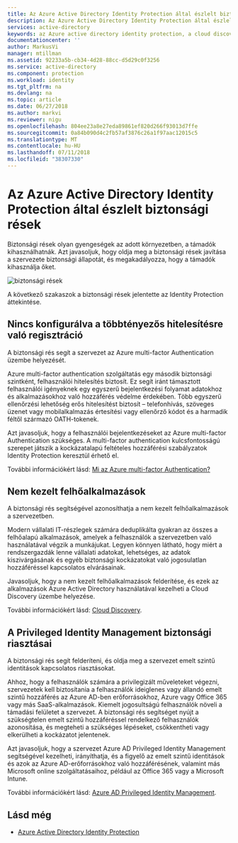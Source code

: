 ```yaml
---
title: Az Azure Active Directory Identity Protection által észlelt biztonsági rések |} A Microsoft Docs
description: Az Azure Active Directory Identity Protection által észlelt biztonsági rések áttekintése.
services: active-directory
keywords: az Azure active directory identity protection, a cloud discovery, alkalmazások, biztonság, kockázati, kockázati szint, biztonsági rést, biztonsági házirend kezelése
documentationcenter: ''
author: MarkusVi
manager: mtillman
ms.assetid: 92233a5b-cb34-4d28-88cc-d5d29c0f3256
ms.service: active-directory
ms.component: protection
ms.workload: identity
ms.tgt_pltfrm: na
ms.devlang: na
ms.topic: article
ms.date: 06/27/2018
ms.author: markvi
ms.reviewer: nigu
ms.openlocfilehash: 804ee23a8e27eda89861ef820d266f93013d7ffe
ms.sourcegitcommit: 0a84b090d4c2fb57af3876c26a1f97aac12015c5
ms.translationtype: MT
ms.contentlocale: hu-HU
ms.lasthandoff: 07/11/2018
ms.locfileid: "38307330"
---
```

# <a name="vulnerabilities-detected-by-azure-active-directory-identity-protection"></a>Az Azure Active Directory Identity Protection által észlelt biztonsági rések
Biztonsági rések olyan gyengeségek az adott környezetben, a támadók kihasználhatnák. Azt javasoljuk, hogy oldja meg a biztonsági rések javítása a szervezete biztonsági állapotát, és megakadályozza, hogy a támadók kihasználja őket.


![biztonsági rések](./media/active-directory-identityprotection-vulnerabilities/101.png "biztonsági rések")



A következő szakaszok a biztonsági rések jelentette az Identity Protection áttekintése.

## <a name="multi-factor-authentication-registration-not-configured"></a>Nincs konfigurálva a többtényezős hitelesítésre való regisztráció
A biztonsági rés segít a szervezet az Azure multi-factor Authentication üzembe helyezését. 

Azure multi-factor authentication szolgáltatás egy második biztonsági szintként, felhasználói hitelesítés biztosít. Ez segít iránt támasztott felhasználói igényeknek egy egyszerű bejelentkezési folyamat adatokhoz és alkalmazásokhoz való hozzáférés védelme érdekében. Több egyszerű ellenőrzési lehetőség erős hitelesítést biztosít – telefonhívás, szöveges üzenet vagy mobilalkalmazás értesítési vagy ellenőrző kódot és a harmadik féltől származó OATH-tokenek.

Azt javasoljuk, hogy a felhasználói bejelentkezéseket az Azure multi-factor Authentication szükséges. A multi-factor authentication kulcsfontosságú szerepet játszik a kockázatalapú feltételes hozzáférési szabályzatok Identity Protection keresztül érhető el.

További információkért lásd: [Mi az Azure multi-factor Authentication?](authentication/multi-factor-authentication.md)

## <a name="unmanaged-cloud-apps"></a>Nem kezelt felhőalkalmazások
A biztonsági rés segítségével azonosíthatja a nem kezelt felhőalkalmazások a szervezetben.

Modern vállalati IT-részlegek számára deduplikálta gyakran az összes a felhőalapú alkalmazások, amelyek a felhasználók a szervezetben való használatával végzik a munkájukat. Legyen könnyen látható, hogy miért a rendszergazdák lenne vállalati adatokat, lehetséges, az adatok kiszivárgásának és egyéb biztonsági kockázatokat való jogosulatlan hozzáféréssel kapcsolatos elvárásainak. 

Javasoljuk, hogy a nem kezelt felhőalkalmazások felderítése, és ezek az alkalmazások Azure Active Directory használatával kezelheti a Cloud Discovery üzembe helyezése.

További információkért lásd: [Cloud Discovery](/cloud-app-security/set-up-cloud-discovery).

## <a name="security-alerts-from-privileged-identity-management"></a>A Privileged Identity Management biztonsági riasztásai
A biztonsági rés segít felderíteni, és oldja meg a szervezet emelt szintű identitások kapcsolatos riasztásokat.  

Ahhoz, hogy a felhasználók számára a privilegizált műveleteket végezni, szervezetek kell biztosítania a felhasználók ideiglenes vagy állandó emelt szintű hozzáférés az Azure AD-ben erőforrásokhoz, Azure vagy Office 365 vagy más SaaS-alkalmazások. Kiemelt jogosultságú felhasználók növeli a támadási felületet a szervezet. A biztonsági rés segítséget nyújt a szükségtelen emelt szintű hozzáféréssel rendelkező felhasználók azonosítása, és megteheti a szükséges lépéseket, csökkentheti vagy elkerülheti a kockázatot jelentenek. 

Azt javasoljuk, hogy a szervezet Azure AD Privileged Identity Management segítségével kezelheti, irányíthatja, és a figyelő az emelt szintű identitások és azok az Azure AD-erőforrásokhoz való hozzáférésének, valamint más Microsoft online szolgáltatásaihoz, például az Office 365 vagy a Microsoft Intune.

További információkért lásd: [Azure AD Privileged Identity Management](privileged-identity-management/pim-configure.md). 

## <a name="see-also"></a>Lásd még
* [Azure Active Directory Identity Protection](active-directory-identityprotection.md)


